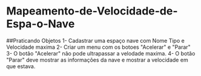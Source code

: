 # Mapeamento-de-Velocidade-de-Espa-o-Nave
##Praticando Objetos 
1- Cadastrar uma espaço nave com Nome Tipo e Velocidade maxima
2- Criar um menu com os botoes "Acelerar" e "Parar"
3- O botão "Acelerar" não pode ultrapassar a velodade maxima.
4- O botão "Parar" deve mostrar as informações da nave e mostrar a velocidade em que estava.
